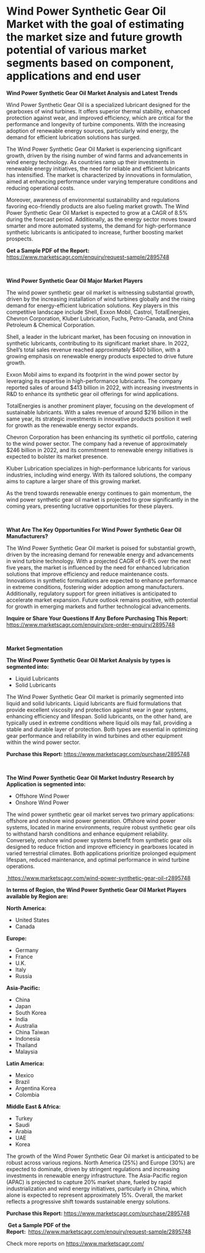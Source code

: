 <p><h1>Wind Power Synthetic Gear Oil Market with the goal of estimating the market size and future growth potential of various market segments based on component, applications and end user</h1></p><p><strong>Wind Power Synthetic Gear Oil Market Analysis and Latest Trends</strong></p>
<p><p>Wind Power Synthetic Gear Oil is a specialized lubricant designed for the gearboxes of wind turbines. It offers superior thermal stability, enhanced protection against wear, and improved efficiency, which are critical for the performance and longevity of turbine components. With the increasing adoption of renewable energy sources, particularly wind energy, the demand for efficient lubrication solutions has surged.</p><p>The Wind Power Synthetic Gear Oil Market is experiencing significant growth, driven by the rising number of wind farms and advancements in wind energy technology. As countries ramp up their investments in renewable energy initiatives, the need for reliable and efficient lubricants has intensified. The market is characterized by innovations in formulation, aimed at enhancing performance under varying temperature conditions and reducing operational costs.</p><p>Moreover, awareness of environmental sustainability and regulations favoring eco-friendly products are also fueling market growth. The Wind Power Synthetic Gear Oil Market is expected to grow at a CAGR of 8.5% during the forecast period. Additionally, as the energy sector moves toward smarter and more automated systems, the demand for high-performance synthetic lubricants is anticipated to increase, further boosting market prospects.</p></p>
<p><strong>Get a Sample PDF of the Report:&nbsp;</strong> <a href="https://www.marketscagr.com/enquiry/request-sample/2895748?utm_campaign=2959&utm_medium=2&utm_source=Github&utm_content=ia&utm_term=15032025&utm_id=wind-power-synthetic-gear-oil">https://www.marketscagr.com/enquiry/request-sample/2895748</a></p>
<p>&nbsp;</p>
<p><strong>Wind Power Synthetic Gear Oil Major Market Players</strong></p>
<p><p>The wind power synthetic gear oil market is witnessing substantial growth, driven by the increasing installation of wind turbines globally and the rising demand for energy-efficient lubrication solutions. Key players in this competitive landscape include Shell, Exxon Mobil, Castrol, TotalEnergies, Chevron Corporation, Kluber Lubrication, Fuchs, Petro-Canada, and China Petroleum & Chemical Corporation.</p><p>Shell, a leader in the lubricant market, has been focusing on innovation in synthetic lubricants, contributing to its significant market share. In 2022, Shell’s total sales revenue reached approximately $400 billion, with a growing emphasis on renewable energy products expected to drive future growth.</p><p>Exxon Mobil aims to expand its footprint in the wind power sector by leveraging its expertise in high-performance lubricants. The company reported sales of around $413 billion in 2022, with increasing investments in R&D to enhance its synthetic gear oil offerings for wind applications.</p><p>TotalEnergies is another prominent player, focusing on the development of sustainable lubricants. With a sales revenue of around $216 billion in the same year, its strategic investments in innovative products position it well for growth as the renewable energy sector expands.</p><p>Chevron Corporation has been enhancing its synthetic oil portfolio, catering to the wind power sector. The company had a revenue of approximately $246 billion in 2022, and its commitment to renewable energy initiatives is expected to bolster its market presence.</p><p>Kluber Lubrication specializes in high-performance lubricants for various industries, including wind energy. With its tailored solutions, the company aims to capture a larger share of this growing market.</p><p>As the trend towards renewable energy continues to gain momentum, the wind power synthetic gear oil market is projected to grow significantly in the coming years, presenting lucrative opportunities for these players.</p></p>
<p>&nbsp;</p>
<p><strong>What Are The Key Opportunities For Wind Power Synthetic Gear Oil Manufacturers?</strong></p>
<p><p>The Wind Power Synthetic Gear Oil market is poised for substantial growth, driven by the increasing demand for renewable energy and advancements in wind turbine technology. With a projected CAGR of 6-8% over the next five years, the market is influenced by the need for enhanced lubrication solutions that improve efficiency and reduce maintenance costs. Innovations in synthetic formulations are expected to enhance performance in extreme conditions, fostering wider adoption among manufacturers. Additionally, regulatory support for green initiatives is anticipated to accelerate market expansion. Future outlook remains positive, with potential for growth in emerging markets and further technological advancements.</p></p>
<p><strong>Inquire or Share Your Questions If Any Before Purchasing This Report:</strong> <a href="https://www.marketscagr.com/enquiry/pre-order-enquiry/2895748?utm_campaign=2959&utm_medium=2&utm_source=Github&utm_content=ia&utm_term=15032025&utm_id=wind-power-synthetic-gear-oil">https://www.marketscagr.com/enquiry/pre-order-enquiry/2895748</a></p>
<p>&nbsp;</p>
<p><strong>Market Segmentation</strong></p>
<p><strong>The Wind Power Synthetic Gear Oil Market Analysis by types is segmented into:</strong></p>
<p><ul><li>Liquid Lubricants</li><li>Solid Lubricants</li></ul></p>
<p><p>The Wind Power Synthetic Gear Oil market is primarily segmented into liquid and solid lubricants. Liquid lubricants are fluid formulations that provide excellent viscosity and protection against wear in gear systems, enhancing efficiency and lifespan. Solid lubricants, on the other hand, are typically used in extreme conditions where liquid oils may fail, providing a stable and durable layer of protection. Both types are essential in optimizing gear performance and reliability in wind turbines and other equipment within the wind power sector.</p></p>
<p><strong>Purchase this Report:&nbsp;</strong><a href="https://www.marketscagr.com/purchase/2895748?utm_campaign=2959&utm_medium=2&utm_source=Github&utm_content=ia&utm_term=15032025&utm_id=wind-power-synthetic-gear-oil">https://www.marketscagr.com/purchase/2895748</a></p>
<p>&nbsp;</p>
<p><strong>The Wind Power Synthetic Gear Oil Market Industry Research by Application is segmented into:</strong></p>
<p><ul><li>Offshore Wind Power</li><li>Onshore Wind Power</li></ul></p>
<p><p>The wind power synthetic gear oil market serves two primary applications: offshore and onshore wind power generation. Offshore wind power systems, located in marine environments, require robust synthetic gear oils to withstand harsh conditions and enhance equipment reliability. Conversely, onshore wind power systems benefit from synthetic gear oils designed to reduce friction and improve efficiency in gearboxes located in varied terrestrial climates. Both applications prioritize prolonged equipment lifespan, reduced maintenance, and optimal performance in wind turbine operations.</p></p>
<p><a href="https://www.marketscagr.com/wind-power-synthetic-gear-oil-r2895748?utm_campaign=2959&utm_medium=2&utm_source=Github&utm_content=ia&utm_term=15032025&utm_id=wind-power-synthetic-gear-oil">&nbsp;https://www.marketscagr.com/wind-power-synthetic-gear-oil-r2895748</a></p>
<p><strong>In terms of Region, the Wind Power Synthetic Gear Oil Market Players available by Region are:</strong></p>
<p>
    <p> <strong> North America: </strong>
        <ul>
            <li>United States</li>
            <li>Canada</li>
        </ul>
        </p> 
    <p> <strong> Europe: </strong>
        <ul>
            <li>Germany</li>
            <li>France</li>
            <li>U.K.</li>
            <li>Italy</li>
            <li>Russia</li>
        </ul>
        </p> 
    <p> <strong> Asia-Pacific: </strong>
        <ul>
            <li>China</li>
            <li>Japan</li>
            <li>South Korea</li>
            <li>India</li>
            <li>Australia</li>
            <li>China Taiwan</li>
            <li>Indonesia</li>
            <li>Thailand</li>
            <li>Malaysia</li>
        </ul>
        </p> 
    <p> <strong> Latin America: </strong>
        <ul>
            <li>Mexico</li>
            <li>Brazil</li>
            <li>Argentina Korea</li>
            <li>Colombia</li>
        </ul>
        </p> 
    <p> <strong> Middle East & Africa: </strong>
        <ul>
            <li>Turkey</li>
            <li>Saudi</li>
            <li>Arabia</li>
            <li>UAE</li>
            <li>Korea</li>
        </ul>
    </p>
    </p>
<p><p>The growth of the Wind Power Synthetic Gear Oil market is anticipated to be robust across various regions. North America (25%) and Europe (30%) are expected to dominate, driven by stringent regulations and increasing investments in renewable energy infrastructure. The Asia-Pacific region (APAC) is projected to capture 20% market share, fueled by rapid industrialization and wind energy initiatives, particularly in China, which alone is expected to represent approximately 15%. Overall, the market reflects a progressive shift towards sustainable energy solutions.</p></p>
<p><strong>Purchase this Report: </strong><a href="https://www.marketscagr.com/purchase/2895748?utm_campaign=2959&utm_medium=2&utm_source=Github&utm_content=ia&utm_term=15032025&utm_id=wind-power-synthetic-gear-oil">https://www.marketscagr.com/purchase/2895748</a></p>
<p>&nbsp;<strong>Get a Sample PDF of the Report:&nbsp;&nbsp;</strong><a href="https://www.marketscagr.com/enquiry/request-sample/2895748?utm_campaign=2959&utm_medium=2&utm_source=Github&utm_content=ia&utm_term=15032025&utm_id=wind-power-synthetic-gear-oil">https://www.marketscagr.com/enquiry/request-sample/2895748</a></p>
<p><strong></strong></p>
<p>Check more reports on <a href="https://www.marketscagr.com/?utm_campaign=2959&utm_medium=2&utm_source=Github&utm_content=ia&utm_term=15032025&utm_id=wind-power-synthetic-gear-oil">https://www.marketscagr.com/</a></p>